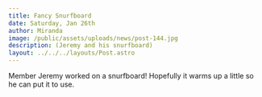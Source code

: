 ```yaml
---
title: Fancy Snurfboard
date: Saturday, Jan 26th
author: Miranda
image: /public/assets/uploads/news/post-144.jpg
description: (Jeremy and his snurfboard)
layout: ../../../layouts/Post.astro
---
```


Member Jeremy worked on a snurfboard! Hopefully it warms up a little so he can put it to use.
